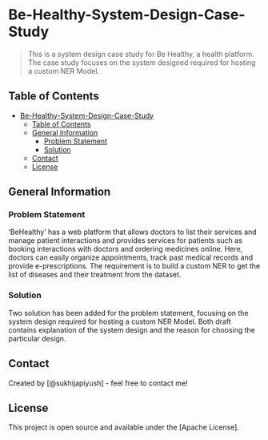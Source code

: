 # Be-Healthy-System-Design-Case-Study
>
> This is a system design case study for Be Healthy, a health platform. The case study focuses on the system designed required for hosting a custom NER Model.

## Table of Contents

- [Be-Healthy-System-Design-Case-Study](#be-healthy-system-design-case-study)
  - [Table of Contents](#table-of-contents)
  - [General Information](#general-information)
    - [Problem Statement](#problem-statement)
    - [Solution](#solution)
  - [Contact](#contact)
  - [License](#license)

## General Information

### Problem Statement

‘BeHealthy’ has a web platform that allows doctors to list their services and manage patient interactions and provides services for patients such as booking interactions with doctors and ordering medicines online. Here, doctors can easily organize appointments, track past medical records and provide e-prescriptions.
The requirement is to build a custom NER to get the list of diseases and their treatment from the dataset.

### Solution

Two solution has been added for the problem statement, focusing on the system design required for hosting a custom NER Model. Both draft contains explanation of the system design and the reason for choosing the particular design.

## Contact

Created by [@sukhijapiyush] - feel free to contact me!

## License

This project is open source and available under the [Apache License].
